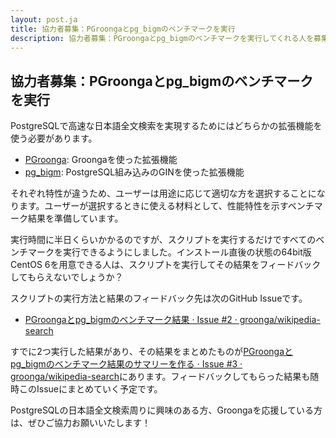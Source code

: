 ```yaml
---
layout: post.ja
title: 協力者募集：PGroongaとpg_bigmのベンチマークを実行
description: 協力者募集：PGroongaとpg_bigmのベンチマークを実行してくれる人を募集しています。
---
```


## 協力者募集：PGroongaとpg_bigmのベンチマークを実行

PostgreSQLで高速な日本語全文検索を実現するためにはどちらかの拡張機能を使う必要があります。

  * [PGroonga](https://github.com/pgroonga/pgroonga): Groongaを使った拡張機能
  * [pg_bigm](http://pgbigm.osdn.jp/): PostgreSQL組み込みのGINを使った拡張機能

それぞれ特性が違うため、ユーザーは用途に応じて適切な方を選択することになります。ユーザーが選択するときに使える材料として、性能特性を示すベンチマーク結果を準備しています。

実行時間に半日くらいかかるのですが、スクリプトを実行するだけですべてのベンチマークを実行できるようにしました。インストール直後の状態の64bit版CentOS 6を用意できる人は、スクリプトを実行してその結果をフィードバックしてもらえないでしょうか？

スクリプトの実行方法と結果のフィードバック先は次のGitHub Issueです。

  * [PGroongaとpg_bigmのベンチマーク結果 · Issue #2 · groonga/wikipedia-search](https://github.com/groonga/wikipedia-search/issues/2)

すでに2つ実行した結果があり、その結果をまとめたものが[PGroongaとpg_bigmのベンチマーク結果のサマリーを作る · Issue #3 · groonga/wikipedia-search](https://github.com/groonga/wikipedia-search/issues/3)にあります。フィードバックしてもらった結果も随時このIssueにまとめていく予定です。

PostgreSQLの日本語全文検索周りに興味のある方、Groongaを応援している方は、ぜひご協力お願いいたします！
